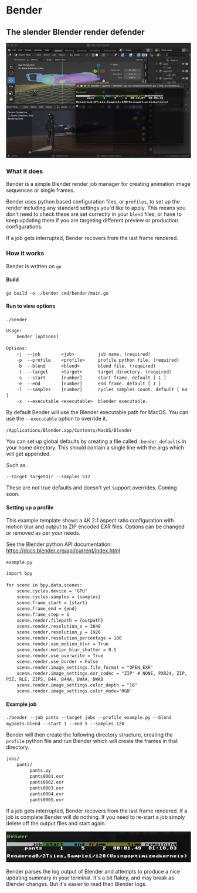 
# Bender

## The slender Blender render defender

![bender](https://github.com/slipperyseal/bender/blob/main/doc/bender.jpg "bender")

### What it does

Bender is a simple Blender render job manager for creating animation
image sequences or single frames.

Bender uses python based configuration files, or `profiles`,
to set up the render including any standard settings you'd like to
apply. This means you don't need to check these are set correctly
in your `blend` files, or have to keep updating them if you are
targeting different preview or production configurations. 

If a job gets interrupted, Bender recovers from the last frame rendered.

### How it works

Bender is written on `go` 

#### Build

  `go build -o ./bender cmd/bender/main.go`

#### Run to view options

  `./bender`

```
Usage:
    bender [options] 

Options:
    -j  --job        <job>         job name. (required)
    -p  --profile    <profile>     profile python file. (required)
    -b  --blend      <blend>       blend file. (required)
    -t  --target     <target>      target directory. (required)
    -s  --start      [number]      start frame. default [ 1 ]
    -e  --end        [number]      end frame. default [ 1 ]
    -l  --samples    [number]      cycles samples count. default [ 64 ]
    -x  --executable <executable>  blender executable.
```

By default Bender will use the Blender executable path for MacOS.
You can use the `--executable` option to override it. 

`/Applications/Blender.app/Contents/MacOS/Blender`

You can set up global defaults by creating a file called `.bender_defaults` in your home directory.
This should contain a single line with the args which will get appended.

Such as..

```
--target TargetDir --samples 512
```

These are not true defaults and doesn't yet support overrides. Coming soon.

#### Setting up a profile

This example template shows a 4K 2:1 aspect ratio configuration
with motion blur and output to ZIP encoded EXR files.
Options can be changed or removed as per your needs.

See the Blender python API documentation:
https://docs.blender.org/api/current/index.html

  `example.py`

```
import bpy

for scene in bpy.data.scenes:
    scene.cycles.device = "GPU"
    scene.cycles.samples = {samples}
    scene.frame_start = {start}
    scene.frame_end = {end}
    scene.frame_step = 1
    scene.render.filepath = {outpath}
    scene.render.resolution_x = 3840
    scene.render.resolution_y = 1920
    scene.render.resolution_percentage = 100
    scene.render.use_motion_blur = True
    scene.render.motion_blur_shutter = 0.5
    scene.render.use_overwrite = True
    scene.render.use_border = False
    scene.render.image_settings.file_format = "OPEN_EXR"
    scene.render.image_settings.exr_codec = "ZIP" # NONE, PXR24, ZIP, PIZ, RLE, ZIPS, B44, B44A, DWAA, DWAB
    scene.render.image_settings.color_depth = "16"
    scene.render.image_settings.color_mode='RGB'
```

#### Example job

  `./bender --job pants --target jobs --profile example.py --blend mypants.blend --start 1 --end 5 --samples 128`
  
Bender will then create the following directory structure,
creating the `profile` python file and run Blender which will
create the frames in that directory.

```
jobs/
    pants/
         pants.py
         pants0001.exr
         pants0002.exr
         pants0003.exr
         pants0004.exr
         pants0005.exr
```

If a job gets interrupted, Bender recovers from the last frame rendered.
If a job is complete Bender will do nothing. If you need to re-start a job
simply delete off the output files and start again. 

![progress](https://github.com/slipperyseal/bender/blob/main/doc/progress.png "progress")

Bender parses the log output of Blender and attempts to produce a nice
updating summary in your terminal.  It's a bit flakey, and may break as Blender
changes. But it's easier to read than Blender logs.

